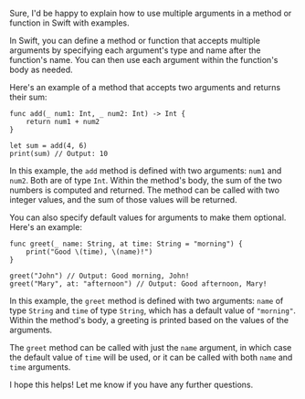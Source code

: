 Sure, I'd be happy to explain how to use multiple arguments in a method or function in Swift with examples.

In Swift, you can define a method or function that accepts multiple arguments by specifying each argument's type and name after the function's name. You can then use each argument within the function's body as needed.

Here's an example of a method that accepts two arguments and returns their sum:

```
func add(_ num1: Int, _ num2: Int) -> Int {
    return num1 + num2
}

let sum = add(4, 6)
print(sum) // Output: 10
```

In this example, the `add` method is defined with two arguments: `num1` and `num2`. Both are of type `Int`. Within the method's body, the sum of the two numbers is computed and returned. The method can be called with two integer values, and the sum of those values will be returned.

You can also specify default values for arguments to make them optional. Here's an example:

```
func greet(_ name: String, at time: String = "morning") {
    print("Good \(time), \(name)!")
}

greet("John") // Output: Good morning, John!
greet("Mary", at: "afternoon") // Output: Good afternoon, Mary!
```

In this example, the `greet` method is defined with two arguments: `name` of type `String` and `time` of type `String`, which has a default value of `"morning"`. Within the method's body, a greeting is printed based on the values of the arguments.

The `greet` method can be called with just the `name` argument, in which case the default value of `time` will be used, or it can be called with both `name` and `time` arguments.

I hope this helps! Let me know if you have any further questions.